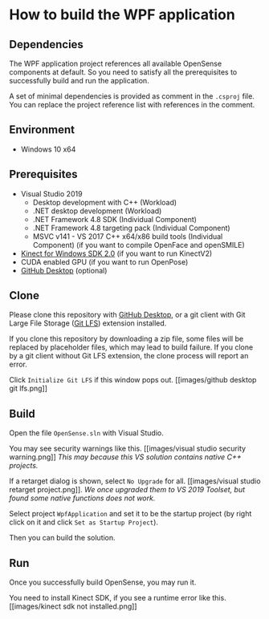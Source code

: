 # How to build the WPF application

## Dependencies

The WPF application project references all available OpenSense components at default.
So you need to satisfy all the prerequisites to successfully build and run the application.

A set of minimal dependencies is provided as comment in the `.csproj` file.
You can replace the project reference list with references in the comment.

## Environment

+ Windows 10 x64

## Prerequisites

+ Visual Studio 2019
  + Desktop development with C++ (Workload)
  + .NET desktop development (Workload)
  + .NET Framework 4.8 SDK (Individual Component)
  + .NET Framework 4.8 targeting pack (Individual Component)
  + MSVC v141 - VS 2017 C++ x64/x86 build tools (Individual Component) (if you want to compile OpenFace and openSMILE)
+ [Kinect for Windows SDK 2.0](https://www.microsoft.com/en-us/download/details.aspx?id=44561) (if you want to run KinectV2)
+ CUDA enabled GPU (if you want to run OpenPose)
+ [GitHub Desktop](https://desktop.github.com/) (optional)

## Clone

Please clone this repository with [GitHub Desktop](https://desktop.github.com/), or a git client with Git Large File Storage ([Git LFS](https://git-lfs.github.com/)) extension installed.

If you clone this repository by downloading a zip file, some files will be replaced by placeholder files, which may lead to build failure.
If you clone by a git client without Git LFS extension, the clone process will report an error.

Click `Initialize Git LFS` if this window pops out.
[[images/github desktop git lfs.png]]

## Build

Open the file `OpenSense.sln` with Visual Studio.

You may see security warnings like this.
[[images/visual studio security warning.png]]
*This may because this VS solution contains native C++ projects.*

If a retarget dialog is shown, select `No Upgrade` for all.
[[images/visual studio retarget project.png]].
*We once upgraded them to VS 2019 Toolset, but found some native functions does not work.*

Select project `WpfApplication` and set it to be the startup project (by right click on it and click `Set as Startup Project`).

Then you can build the solution.

## Run

Once you successfully build OpenSense, you may run it.

You need to install Kinect SDK, if you see a runtime error like this.
[[images/kinect sdk not installed.png]]
